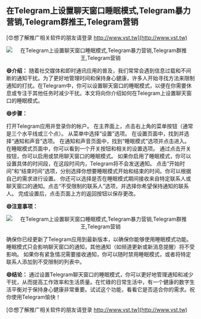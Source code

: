 ## **在Telegram上设置聊天窗口睡眠模式,Telegram暴力营销,Telegram群推王,Telegram营销**

[😍想了解推广相关软件的朋友请登录 http://www.vst.tw](http://www.vst.tw)

 <center><img src="https://vst.tw/MP4/tuiguang/png/7.png" alt="在Telegram上设置聊天窗口睡眠模式,Telegram暴力营销,Telegram群推王,Telegram营销"></center>

**😄介绍：**
随着社交媒体和即时通讯应用的普及，我们常常会遇到信息过载和不间断的通知干扰。为了更好地管理时间和保持身心健康，许多人开始寻找方法来限制通知的打扰。在Telegram中，你可以设置聊天窗口的睡眠模式，以便在你需要休息或专注于其他任务时减少干扰。本文将向你介绍如何在Telegram上设置聊天窗口的睡眠模式。

**😄步骤：**

打开Telegram应用并登录你的帐户。
在主界面上，点击右上角的菜单按钮（通常是三个水平线或三个点）。
从菜单中选择“设置”选项。
在设置页面中，找到并选择“通知和声音”选项。
在通知和声音页面中，找到“睡眠模式”选项并点击进入。
在睡眠模式页面中，你可以看到一个开关按钮和相关的设置选项。
通过点击开关按钮，你可以启用或禁用聊天窗口的睡眠模式。
如果你启用了睡眠模式，你可以设置具体的时间段，在这段时间内，Telegram将不会发送通知。
点击“开始时间”和“结束时间”选项，分别选择你想要睡眠模式开始和结束的时间。你可以根据自己的需求进行设置。
你还可以选择是否在睡眠模式期间接收来自特定联系人或聊天窗口的通知。点击“不受限制的联系人”选项，并选择你希望保持通知的联系人。
完成设置后，点击页面上方的返回按钮以保存更改。

**😄注意事项：**

 <center><img src="https://vst.tw/MP4/tuiguang/png/6.png" alt="在Telegram上设置聊天窗口睡眠模式,Telegram暴力营销,Telegram群推王,Telegram营销"></center>

确保你已经更新了Telegram应用到最新版本，以确保你能够使用睡眠模式功能。
睡眠模式只会影响聊天窗口的通知，其他通知（如频道更新或新消息提醒）将不受影响。
如果你有紧急情况需要接收通知，你可以随时禁用睡眠模式，或者将特定联系人添加到不受限制的列表中。

**😄结论：**
通过设置Telegram聊天窗口的睡眠模式，你可以更好地管理通知和减少干扰，从而提高工作效率和生活质量。在忙碌的日常生活中，有一个健康的数字生活平衡对于保持身心健康非常重要。试试这个功能，看看它是否适合你的需求。祝你使用Telegram愉快！

[😍想了解推广相关软件的朋友请登录 http://www.vst.tw](http://www.vst.tw)



